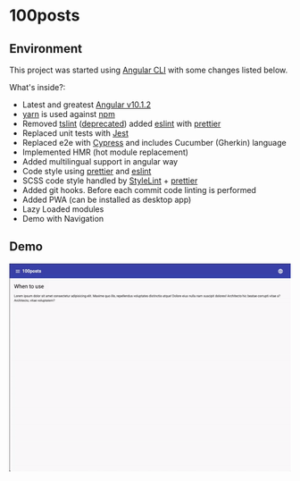 # 100posts

## Environment

This project was started using [Angular CLI](https://github.com/angular/angular-cli/blob/master/README.md) with some changes listed below.

What's inside?:

- Latest and greatest [Angular v10.1.2](https://angular.io)
- [yarn](https://classic.yarnpkg.com) is used against [npm](https://www.npmjs.com)
- Removed [tslint](https://palantir.github.io/tslint) ([deprecated](https://medium.com/palantir/tslint-in-2019-1a144c2317a9)) added [eslint](https://eslint.org) with [prettier](https://prettier.io)
- Replaced unit tests with [Jest](https://jestjs.io)
- Replaced e2e with [Cypress](https://www.cypress.io) and includes Cucumber (Gherkin) language
- Implemented HMR (hot module replacement)
- Added multilingual support in angular way
- Code style using [prettier](https://prettier.io) and [eslint](https://eslint.org)
- SCSS code style handled by [StyleLint](https://stylelint.io) + [prettier](https://prettier.io)
- Added git hooks. Before each commit code linting is performed
- Added PWA (can be installed as desktop app)
- Lazy Loaded modules
- Demo with Navigation

## Demo

![demo](src/assets/demo.gif)
